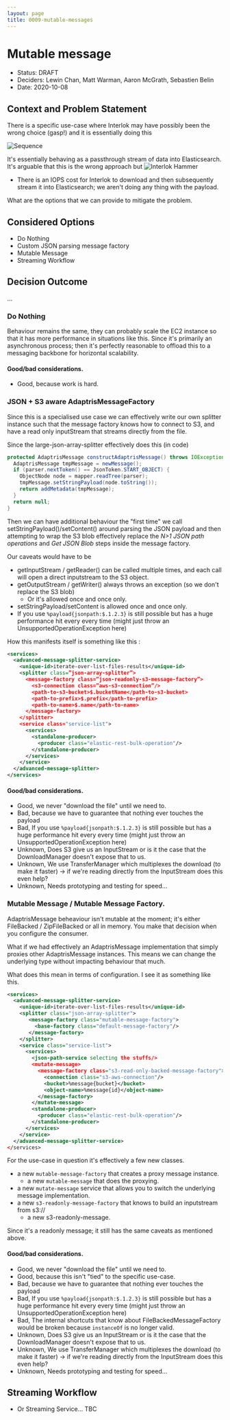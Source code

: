 ```yaml
---
layout: page
title: 0009-mutable-messages
---
```

# Mutable message

* Status: DRAFT
* Deciders: Lewin Chan, Matt Warman, Aaron McGrath, Sebastien Belin
* Date: 2020-10-08

## Context and Problem Statement

There is a specific use-case where Interlok may have possibly been the wrong choice (gasp!) and it is essentially doing this

![Sequence](http://www.plantuml.com/plantuml/proxy?cache=no&src=https://raw.githubusercontent.com/adaptris/interlok/ADR-0009-mutable-messages/docs/adr/assets/0009-mutable-messages-usecase.puml)

It's essentially behaving as a passthrough stream of data into Elasticsearch. It's arguable that this is the wrong approach but ![Interlok Hammer](https://img.shields.io/badge/certified-interlok%20hammer-red.svg)

- There is an IOPS cost for Interlok to download and then subsequently stream it into Elasticsearch; we aren't doing any thing with the payload.

What are the options that we can provide to mitigate the problem.

## Considered Options

- Do Nothing
- Custom JSON parsing message factory
- Mutable Message
- Streaming Workflow

## Decision Outcome

...

### Do Nothing

Behaviour remains the same, they can probably scale the EC2 instance so that it has more performance in situations like this.
Since it's primarily an asynchronous process; then it's perfectly reasonable to offload this to a messaging backbone for horizontal scalability.

#### Good/bad considerations.

* Good, because work is hard.

### JSON + S3 aware AdaptrisMessageFactory

Since this is a specialised use case we can effectively write our own splitter instance such that the message factory knows how to connect to S3, and have a read only inputStream that streams directly from the file.

Since the large-json-array-splitter effectively does this (in code)

```java
protected AdaptrisMessage constructAdaptrisMessage() throws IOException {
  AdaptrisMessage tmpMessage = newMessage();
  if (parser.nextToken() == JsonToken.START_OBJECT) {
    ObjectNode node = mapper.readTree(parser);
    tmpMessage.setStringPayload(node.toString());
    return addMetadata(tmpMessage);
  }
  return null;
}
```

Then we can have additional behaviour the "first time" we call setStringPayload()/setContent() around parsing the JSON payload and then attempting to wrap the S3 blob effectively replace the _N>1 JSON path operations_ and _Get JSON Blob_ steps inside the message factory.

Our caveats would have to be
- getInputStream / getReader() can be called multiple times, and each call will open a direct inputstream to the S3 object.
- getOutputStream / getWriter() always throws an exception (so we don't replace the S3 blob)
  - Or it's allowed once and once only.
- setStringPayload/setContent is allowed once and once only.
- If you use `%payload{jsonpath:$.1.2.3}` is still possible but has a huge performance hit every every time (might just throw an UnsupportedOperationException here)

How this manifests itself is something like this :

```xml
<services>
  <advanced-message-splitter-service>
    <unique-id>iterate-over-list-files-results</unique-id>
    <splitter class=”json-array-splitter”>
      <message-factory class=”json-readonly-s3-message-factory”>
        <s3-connection class=”aws-s3-connection”/>
        <path-to-s3-bucket>$.bucketName</path-to-s3-bucket>
        <path-to-prefix>$.prefix</path-to-prefix>
        <path-to-name>$.name</path-to-name>
      </message-factory>
    </splitter>
    <service class="service-list">
      <services>
        <standalone-producer>
          <producer class="elastic-rest-bulk-operation"/>
        </standalone-producer>
      </services>
    </service>
  </advanced-message-splitter>
</services>
```

#### Good/bad considerations.

- Good, we never "download the file" until we need to.
- Bad, because we have to guarantee that nothing ever touches the payload
- Bad, If you use `%payload{jsonpath:$.1.2.3}` is still possible but has a huge performance hit every every time (might just throw an UnsupportedOperationException here)
- Unknown, Does S3 give us an InputStream or is it the case that the DownloadManager doesn't expose that to us.
- Unknown, We use TransferManager which multiplexes the download (to make it faster) -> if we're reading directly from the InputStream does this even help?
- Unknown, Needs prototyping and testing for speed...

### Mutable Message / Mutable Message Factory.

AdaptrisMessage beheaviour isn't mutable at the moment; it's either FileBacked / ZipFileBacked or all in memory. You make that decision when you configure the consumer.

What if we had effectively an AdaptrisMessage implementation that simply proxies other AdaptrisMessage instances. This means we can change the underlying type without impacting behaviour that much.

What does this mean in terms of configuration. I see it as something like this.

```xml
<services>
  <advanced-message-splitter-service>
    <unique-id>iterate-over-list-files-results</unique-id>
    <splitter class="json-array-splitter">
       <message-factory class="mutable-message-factory">
         <base-factory class="default-message-factory"/>
       </message-factory>
    </splitter>
    <service class="service-list">
      <services>
        <json-path-service selecting the stuffs/>
        <mutate-message>
          <message-factory class="s3-read-only-backed-message-factory">
            <connection class="s3-aws-connection"/>
            <bucket>%message{bucket}</bucket>
            <object-name>%message{id}</object-name>
          </message-factory>
        </mutate-message>
        <standalone-producer>
          <producer class="elastic-rest-bulk-operation"/>
        </standalone-producer>
      </services>
    </service>
  </advanced-message-splitter-service>
</services>
```

For the use-case in question it's effectively a few new classes.
- a new `mutable-message-factory` that creates a proxy message instance.
   - a new `mutable-message` that does the proxying.
- a new `mutate-message` service that allows you to switch the underlying message implementation.
- a new `s3-readonly-message-factory` that knows to build an inputstream from s3://
   - a new s3-readonly-message.

Since it's a readonly message; it still has the same caveats as mentioned above.

#### Good/bad considerations.

- Good, we never "download the file" until we need to.
- Good, because this isn't "tied" to the specific use-case.
- Bad, because we have to guarantee that nothing ever touches the payload
- Bad, If you use `%payload{jsonpath:$.1.2.3}` is still possible but has a huge performance hit every every time (might just throw an UnsupportedOperationException here)
- Bad, The internal shortcuts that know about FileBackedMessageFactory would be broken because `instanceOf` is no longer valid.
- Unknown, Does S3 give us an InputStream or is it the case that the DownloadManager doesn't expose that to us.
- Unknown, We use TransferManager which multiplexes the download (to make it faster) -> if we're reading directly from the InputStream does this even help?
- Unknown, Needs prototyping and testing for speed...


## Streaming Workflow

- Or Streaming Service... TBC

